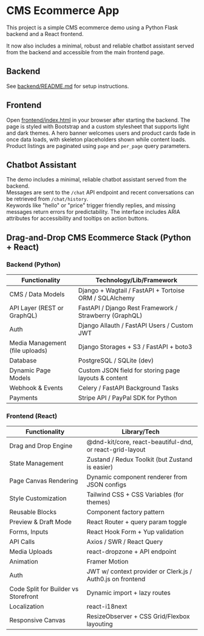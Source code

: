 # CMS Ecommerce App

This project is a simple CMS ecommerce demo using a Python Flask backend and a React frontend.

It now also includes a minimal, robust and reliable chatbot assistant served from
the backend and accessible from the main frontend page.

## Backend

See [backend/README.md](backend/README.md) for setup instructions.

## Frontend

Open [frontend/index.html](frontend/index.html) in your browser after starting the backend. The page is styled with Bootstrap and a custom stylesheet that supports light and dark themes. A hero banner welcomes users and product cards fade in once data loads, with skeleton placeholders shown while content loads. Product listings are paginated using `page` and `per_page` query parameters.

## Chatbot Assistant
The demo includes a minimal, reliable chatbot assistant served from the backend.  
Messages are sent to the `/chat` API endpoint and recent conversations can be retrieved from `/chat/history`.  
Keywords like "hello" or "price" trigger friendly replies, and missing messages return errors for predictability.
The interface includes ARIA attributes for accessibility and tooltips on action buttons.

## Drag-and-Drop CMS Ecommerce Stack (Python + React)

### Backend (Python)

| Functionality | Technology/Lib/Framework |
| --- | --- |
| CMS / Data Models | Django + Wagtail / FastAPI + Tortoise ORM / SQLAlchemy |
| API Layer (REST or GraphQL) | FastAPI / Django Rest Framework / Strawberry (GraphQL) |
| Auth | Django Allauth / FastAPI Users / Custom JWT |
| Media Management (file uploads) | Django Storages + S3 / FastAPI + boto3 |
| Database | PostgreSQL / SQLite (dev) |
| Dynamic Page Models | Custom JSON field for storing page layouts & content |
| Webhook & Events | Celery / FastAPI Background Tasks |
| Payments | Stripe API / PayPal SDK for Python |

### Frontend (React)

| Functionality | Library/Tech |
| --- | --- |
| Drag and Drop Engine | @dnd-kit/core, react-beautiful-dnd, or react-grid-layout |
| State Management | Zustand / Redux Toolkit (but Zustand is easier) |
| Page Canvas Rendering | Dynamic component renderer from JSON configs |
| Style Customization | Tailwind CSS + CSS Variables (for themes) |
| Reusable Blocks | Component factory pattern |
| Preview & Draft Mode | React Router + query param toggle |
| Forms, Inputs | React Hook Form + Yup validation |
| API Calls | Axios / SWR / React Query |
| Media Uploads | react-dropzone + API endpoint |
| Animation | Framer Motion |
| Auth | JWT w/ context provider or Clerk.js / Auth0.js on frontend |
| Code Split for Builder vs Storefront | Dynamic import + lazy routes |
| Localization | react-i18next |
| Responsive Canvas | ResizeObserver + CSS Grid/Flexbox layouting |
